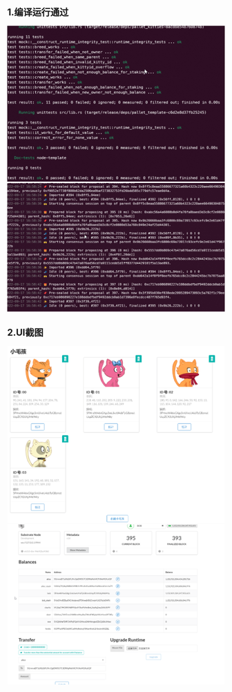 ## 1.编译运行通过
![image](https://github.com/enginefuture/substrateup/blob/main/class3/0.png)
![image](https://github.com/enginefuture/substrateup/blob/main/class3/1.png)

## 2.UI截图
![image](https://github.com/enginefuture/substrateup/blob/main/class3/2.png)
![image](https://github.com/enginefuture/substrateup/blob/main/class3/3.png)